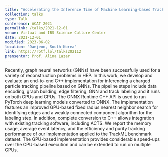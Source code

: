 ```yaml
---
title: "Accelerating the Inference Time of Machine Learning-based Track Finding Pipeline"
collection: talks
type: Talk
conference: ACAT 2021
permalink: /talks/2021-12-01
venue: Virtual and IBS Science Culture Center
date: 2021-12-01
modified: 2023-06-02
location: "Daejeon, South Korea"
link: https://rotf.lol/talks202112
prensentor: Prof. Alina Lazar
---
```


Recently, graph neural networks (GNNs) have been successfully used for a variety of reconstruction problems in HEP. In this work, we develop and evaluate an end-to-end C++ implementation for inferencing a charged particle tracking pipeline based on GNNs. The pipeline steps include data encoding, graph building, edge filtering, GNN and track labeling and it runs on both GPUs and CPUs. The ONNX Runtime C++ API is used to run PyTorch deep learning models converted to ONNX. The implementation features an improved GPU-based fixed radius nearest neighbor search for identifying edges and a weakly connected component algorithm for the labeling step. In addition, complete conversion to C++ allows integration with existing tracking software, including ACTS. We report the memory usage, average event latency, and the efficiency and purity tracking performance of our implementation applied to the TrackML benchmark dataset. The GPU-based implementation provides considerable speed-ups over the CPU-based execution and can be extended to run on multiple GPUs.